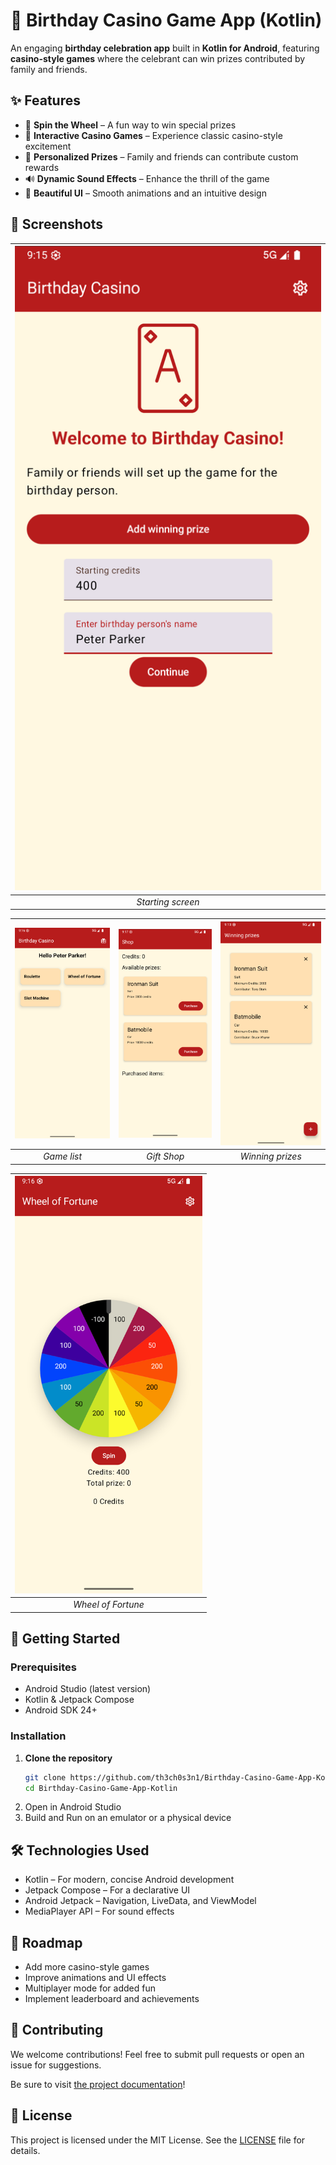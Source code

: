 # 🎉 Birthday Casino Game App (Kotlin)

An engaging **birthday celebration app** built in **Kotlin for Android**, featuring **casino-style games** where the celebrant can win prizes contributed by family and friends.


## ✨ Features

- 🎰 **Spin the Wheel** – A fun way to win special prizes
- 🎲 **Interactive Casino Games** – Experience classic casino-style excitement
- 🎁 **Personalized Prizes** – Family and friends can contribute custom rewards
- 🔊 **Dynamic Sound Effects** – Enhance the thrill of the game
- 🎨 **Beautiful UI** – Smooth animations and an intuitive design


## 📸 Screenshots
| <img alt="Birthday casino" src="docs/assets/birthday_casino.png" title="Starting screen" width="500"/> |
|:------------------------------------------------------------------------------------------------------:|
|                                           *Starting screen*                                            |

| <img alt="Game list" src="docs/assets/game_list.png" title="Game list" width="300"/> | <img alt="Shop" src="docs/assets/shop.png" title="Shop" width="300"/> | <img alt="Winning prizes" src="docs/assets/winning_prizes.png" title="Winning prizes" width="300"/> |
|:------------------------------------------------------------------------------------:|:---------------------------------------------------------------------:|:---------------------------------------------------------------------------------------------------:|
|                                     *Game list*                                      |                              *Gift Shop*                              |                                          *Winning prizes*                                           |

| <img alt="Wheel of Fortune" src="docs/assets/wheel_of_fortune.png" title="Wheel of Fortune" width="300"/> |
|:---------------------------------------------------------------------------------------------------------:|
|                                            *Wheel of Fortune*                                             |


## 🚀 Getting Started


### Prerequisites
- Android Studio (latest version)
- Kotlin & Jetpack Compose
- Android SDK 24+


### Installation
1. **Clone the repository**
   ```sh
   git clone https://github.com/th3ch0s3n1/Birthday-Casino-Game-App-Kotlin.git
   cd Birthday-Casino-Game-App-Kotlin
   ```
2. Open in Android Studio
3. Build and Run on an emulator or a physical device


## 🛠️ Technologies Used

+ Kotlin – For modern, concise Android development
+ Jetpack Compose – For a declarative UI
+ Android Jetpack – Navigation, LiveData, and ViewModel
+ MediaPlayer API – For sound effects


## 📌 Roadmap

+ Add more casino-style games
+ Improve animations and UI effects
+ Multiplayer mode for added fun
+ Implement leaderboard and achievements


## 🤝 Contributing

We welcome contributions! Feel free to submit pull requests or open an issue for suggestions.

Be sure to visit [the project documentation](docs/index.md)!


## 📄 License

This project is licensed under the MIT License. See the [LICENSE](LICENSE) file for details.
